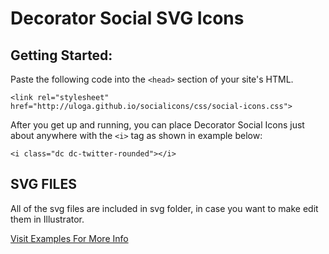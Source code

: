 # Decorator Social SVG Icons

Getting Started:
---
Paste the following code into the ```<head>``` section of your site's HTML.

```  
<link rel="stylesheet" href="http://uloga.github.io/socialicons/css/social-icons.css">
```

After you get up and running, you can place Decorator Social Icons just about anywhere with the ```<i>``` tag as shown in example below:

```
<i class="dc dc-twitter-rounded"></i>
```
 ## SVG FILES
All of the svg files are included in svg folder, in case you want to make edit them in Illustrator.
 
[Visit Examples For More Info](http://uloga.github.io/socialicons/)

